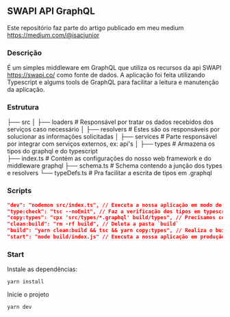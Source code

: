## SWAPI API GraphQL

Este repositório faz parte do artigo publicado em meu medium https://medium.com/@isacjunior

### Descrição

É um simples middleware em GraphQL que utiliza os recursos da api SWAPI https://swapi.co/ como fonte de dados. A aplicação foi feita utilizando Typescript e algums tools de GraphQL para facilitar a leitura e manutenção da aplicação.

### Estrutura

├── src
│   ├── loaders           # Responsável por tratar os dados recebidos dos serviços caso necessário
│   ├── resolvers         # Estes são os responsáveis por solucionar as informações solicitadas
│   ├── services          # Parte responsável por integrar com serviços externos, ex: api's
│   ├── types             # Armazena os tipos do graphql e do typescript  
├── index.ts              # Contém as configurações do nosso web framework e do middleware graphql
├── schema.ts             # Schema contendo a junção dos types e resolvers
└── typeDefs.ts           # Pra facilitar a escrita de tipos em .graphql

### Scripts

```json
"dev": "nodemon src/index.ts", // Executa a nossa aplicação em modo de desenvolvimento
"type:check": "tsc --noEmit", // Faz a verificação dos tipos em typescript
"copy:types": "cpx 'src/types/*.graphql' build/types", // Precisamos copiar nossos arquivos .graphql ao buildar
"clean:build": "rm -rf build", // Deleta a pasta `build`
"build": "yarn clean:build && tsc && yarn copy:types", // Realiza o build da nossa aplicação em `build`
"start": "node build/index.js" // Executa a nossa aplicação em produção
```

### Start
Instale as dependências:
```shell
yarn install
```

Inicie o projeto
```shell
yarn dev
```